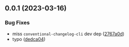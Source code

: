 ## 0.0.1 (2023-03-16)


### Bug Fixes

* miss `conventional-changelog-cli` dev dep ([2767a0d](https://github.com/qq15725/starter-ts-cli/commit/2767a0d3b63c64984185f2685c7acee07c2c0b07))
* typo ([dedca04](https://github.com/qq15725/starter-ts-cli/commit/dedca048214fcff74f798530884bd513941282ea))



